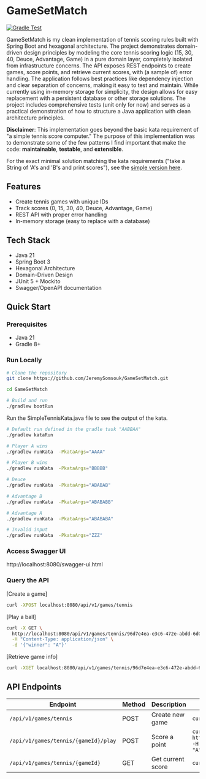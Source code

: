 # GameSetMatch
[![Gradle Test](https://github.com/JeremySomsouk/GameSetMatch/actions/workflows/gradle-test.yml/badge.svg)](https://github.com/JeremySomsouk/GameSetMatch/actions/workflows/gradle-test.yml)

GameSetMatch is my clean implementation of tennis scoring rules built with Spring Boot and hexagonal architecture. The project demonstrates domain-driven design principles by modeling the core tennis scoring logic (15, 30, 40, Deuce, Advantage, Game) in a pure domain layer, completely isolated from infrastructure concerns. The API exposes REST endpoints to create games, score points, and retrieve current scores, with (a sample of) error handling. The application follows best practices like dependency injection and clear separation of concerns, making it easy to test and maintain. While currently using in-memory storage for simplicity, the design allows for easy replacement with a persistent database or other storage solutions. The project includes comprehensive tests (unit only for now) and serves as a practical demonstration of how to structure a Java application with clean architecture principles.

**Disclaimer**: This implementation goes beyond the basic kata requirement of "a simple tennis score computer." The purpose of this implementation was to demonstrate some of the few patterns I find important that make the code: **maintainable**, **testable**, and **extensible**.

For the exact minimal solution matching the kata requirements ("take a String of 'A's and 'B's and print scores"), see the [simple version here](src/main/java/com/jsomsouk/tennis/kata/GameSetMatch/SimpleGame.java).

## Features
- Create tennis games with unique IDs
- Track scores (0, 15, 30, 40, Deuce, Advantage, Game)
- REST API with proper error handling
- In-memory storage (easy to replace with a database)

## Tech Stack
- Java 21
- Spring Boot 3
- Hexagonal Architecture
- Domain-Driven Design
- JUnit 5 + Mockito
- Swagger/OpenAPI documentation

## Quick Start
### Prerequisites
- Java 21
- Gradle 8+

### Run Locally

```bash
# Clone the repository
git clone https://github.com/JeremySomsouk/GameSetMatch.git

cd GameSetMatch

# Build and run
./gradlew bootRun
```

Run the SimpleTennisKata.java file to see the output of the kata.
```bash
# Default run defined in the gradle task "AABBAA"
./gradlew kataRun

# Player A wins
./gradlew runKata  -PkataArgs="AAAA"

# Player B wins
./gradlew runKata  -PkataArgs="BBBBB"

# Deuce
./gradlew runKata  -PkataArgs="ABABAB"

# Advantage B
./gradlew runKata  -PkataArgs="ABABABB"

# Advantage A
./gradlew runKata  -PkataArgs="ABABABA"

# Invalid input
./gradlew runKata  -PkataArgs="ZZZ"

```

### Access Swagger UI
http://localhost:8080/swagger-ui.html

### Query the API
[Create a game]
```bash
curl -XPOST localhost:8080/api/v1/games/tennis
```

[Play a ball] 
```bash
curl -X GET \
  http://localhost:8080/api/v1/games/tennis/96d7e4ea-e3c6-472e-abdd-6d0fff3b4ad1/play \
  -H "Content-Type: application/json" \
  -d '{"winner": "A"}'
```

[Retrieve game info]
```bash
curl -XGET localhost:8080/api/v1/games/tennis/96d7e4ea-e3c6-472e-abdd-6d0fff3b4ad1
```

## API Endpoints
   Endpoint | Method | Description | Example Request |
 |----------|--------|-------------|-----------------|
| `/api/v1/games/tennis` | POST | Create new game | ```curl -X POST http://localhost:8080/api/v1/games/tennis``` |
| `/api/v1/games/tennis/{gameId}/play` | POST | Score a point | ```curl -X POST http://localhost:8080/api/v1/games/tennis/{gameId}/play -H "Content-Type: application/json" -d '{"winner": "A"}'``` |
| `/api/v1/games/tennis/{gameId}` | GET | Get current score | ```curl http://localhost:8080/api/v1/games/tennis/{gameId}``` |

